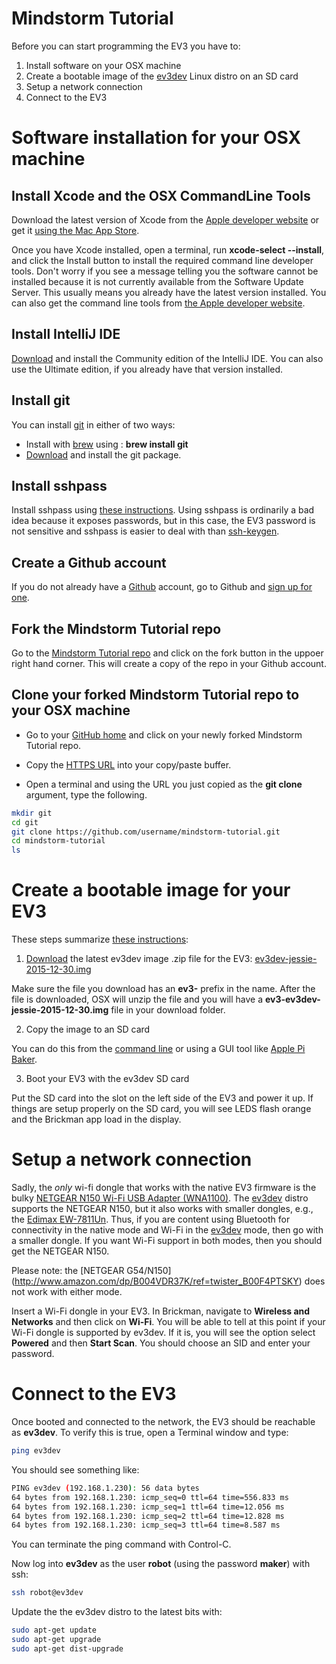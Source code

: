 # Mindstorm Tutorial
Before you can start programming the EV3 you have to:

1. Install software on your OSX machine 
2. Create a bootable image of the [ev3dev](http://www.ev3dev.org) Linux distro on an SD card
3. Setup a network connection
4. Connect to the EV3

# Software installation for your OSX machine

## Install Xcode and the OSX CommandLine Tools
  Download the latest version of Xcode from the [Apple developer website](https://developer.apple.com/xcode/download/) 
or get it [using the Mac App Store](http://itunes.apple.com/us/app/xcode/id497799835).

  Once you have Xcode installed, open a terminal, run **xcode-select --install**, 
and click the Install button to install the required command line developer tools. 
Don't worry if you see a message telling you the software cannot be installed because it is 
not currently available from the Software Update Server. This usually means you already have 
the latest version installed. You can also get the command line tools from 
[the Apple developer website](https://developer.apple.com/downloads/index.action).

## Install IntelliJ IDE
[Download](https://www.jetbrains.com/idea/) and install the Community edition of the IntelliJ IDE. You can
also use the Ultimate edition, if you already have that version installed.

## Install git 
You can install [git](https://en.wikipedia.org/wiki/Git_\(software\)) in either of two ways:

* Install with [brew](http://brew.sh) using : **brew install git**
* [Download](https://git-scm.com) and install the git package.

## Install sshpass
  Install sshpass using [these instructions](https://gist.github.com/arunoda/7790979).
Using sshpass is ordinarily a bad idea because it exposes passwords, but in this case,
the EV3 password is not sensitive and sshpass is easier to deal with than 
[ssh-keygen](https://www.digitalocean.com/community/tutorials/how-to-set-up-ssh-keys--2).

## Create a Github account
If you do not already have a [Github](https://github.com) account, 
go to Github and [sign up for one](https://github.com/join).

## Fork the Mindstorm Tutorial repo
Go to the [Mindstorm Tutorial repo](https://github.com/ev3dev-lang-java/mindstorm-tutorial) and click on the 
fork button in the uppoer right hand corner. This will create a copy of the repo in your Github account.

## Clone your forked Mindstorm Tutorial repo to your OSX machine

* Go to your [GitHub home](https://github.com) and click on your newly forked Mindstorm Tutorial repo.

* Copy the [HTTPS URL](https://help.github.com/articles/which-remote-url-should-i-use/) into your copy/paste buffer.

* Open a terminal and using the URL you just copied as the **git clone** argument, type the following.

```bash
mkdir git
cd git
git clone https://github.com/username/mindstorm-tutorial.git
cd mindstorm-tutorial
ls
```

# Create a bootable image for your EV3

These steps summarize [these instructions](http://www.ev3dev.org/docs/getting-started/):

1. [Download](https://github.com/ev3dev/ev3dev/releases) the latest ev3dev image .zip file for the EV3: 
[ev3dev-jessie-2015-12-30.img](https://github.com/ev3dev/ev3dev/releases/download/ev3dev-jessie-2015-12-30/ev3-ev3dev-jessie-2015-12-30.img.zip) 

Make sure the file you download has an **ev3-** prefix in the name. After the file is downloaded, OSX will unzip the file and
you will have a **ev3-ev3dev-jessie-2015-12-30.img** file in your download folder.

2. Copy the image to an SD card
  
You can do this from the [command line](http://www.ev3dev.org/docs/tutorials/writing-sd-card-image-osx-command-line/)
or using a GUI tool like [Apple Pi Baker](http://www.tweaking4all.com/hardware/raspberry-pi/macosx-apple-pi-baker/).

3. Boot your EV3 with the ev3dev SD card

Put the SD card into the slot on the left side of the EV3 and power it up. 
If things are setup properly on the SD card, you will see LEDS flash orange and the Brickman app load in the display.

# Setup a network connection
 
  Sadly, the *only* wi-fi dongle that works with the native EV3 firmware is the bulky
[NETGEAR N150 Wi-Fi USB Adapter (WNA1100)](http://www.amazon.com/NETGEAR-N150-Wi-Fi-Adapter-WNA1100/dp/B0036R9XRU).
The [ev3dev](http://www.ev3dev.org) distro supports the NETGEAR N150, but it also works with smaller dongles, e.g.,
the [Edimax EW-7811Un](http://www.amazon.com/Edimax-EW-7811Un-150Mbps-Raspberry-Supports/dp/B003MTTJOY).
Thus, if you are content using Bluetooth for connectivity in the native mode and Wi-Fi in the 
[ev3dev](http://www.ev3dev.org)
mode, then go with a smaller dongle. If you want Wi-Fi support in both modes, then you should get the NETGEAR N150.

Please note: the [NETGEAR G54/N150] (http://www.amazon.com/dp/B004VDR37K/ref=twister_B00F4PTSKY) 
does not work with either mode.

Insert a Wi-Fi dongle in your EV3. In Brickman, navigate to **Wireless and Networks** and then click on **Wi-Fi**.
You will be able to tell at this point if your Wi-Fi dongle is supported by ev3dev. If it is, you will see the option
select **Powered** and then **Start Scan**.  You should choose an SID and enter your password. 

# Connect to the EV3 

Once booted and connected to the network, the EV3 should be reachable as **ev3dev**. To verify this is 
true, open a Terminal window and type:

```bash
ping ev3dev
```

You should see something like:

```bash
PING ev3dev (192.168.1.230): 56 data bytes
64 bytes from 192.168.1.230: icmp_seq=0 ttl=64 time=556.833 ms
64 bytes from 192.168.1.230: icmp_seq=1 ttl=64 time=12.056 ms
64 bytes from 192.168.1.230: icmp_seq=2 ttl=64 time=12.828 ms
64 bytes from 192.168.1.230: icmp_seq=3 ttl=64 time=8.587 ms
```

You can terminate the ping command with Control-C.

Now log into **ev3dev** as the user **robot** (using the password **maker**) with ssh:

```bash
ssh robot@ev3dev
```

Update the the ev3dev distro to the latest bits with:

```bash
sudo apt-get update
sudo apt-get upgrade
sudo apt-get dist-upgrade
```


